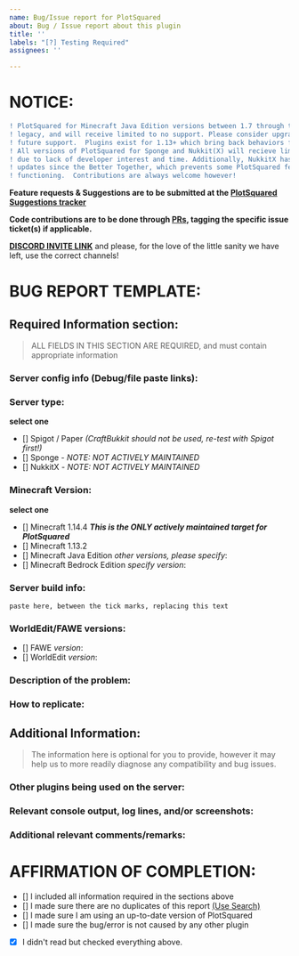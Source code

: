 ```yaml
---
name: Bug/Issue report for PlotSquared
about: Bug / Issue report about this plugin
title: ''
labels: "[?] Testing Required"
assignees: ''

---
```


<!--- READ THIS BEFORE SUBMITTING AN ISSUE REPORT!!! -->

<!--- ##### DO NOT REMOVE THIS TEMPLATE!  YOUR ISSUE *WILL* FIT IN IT! ##### -->

# NOTICE: 
```diff
! PlotSquared for Minecraft Java Edition versions between 1.7 through to 1.12.2 are considered
! legacy, and will receive limited to no support. Please consider upgrading to 1.13+ for
! future support.  Plugins exist for 1.13+ which bring back behaviors found in 1.8.8
! All versions of PlotSquared for Sponge and Nukkit(X) will recieve limited to no support
! due to lack of developer interest and time. Additionally, NukkitX has not had feature
! updates since the Better Together, which prevents some PlotSquared features from ever
! functioning.  Contributions are always welcome however!
```

**Feature requests & Suggestions are to be submitted at the [PlotSquared Suggestions tracker](https://github.com/IntellectualSites/PlotSquaredSuggestions)**

**Code contributions are to be done through [PRs](https://help.github.com/en/github/collaborating-with-issues-and-pull-requests/creating-a-pull-request), tagging the specific issue ticket(s) if applicable.**

**[DISCORD INVITE LINK](https://discord.gg/cSMxtGn)** and please, for the love of the little sanity we have left, use the correct channels!

# BUG REPORT TEMPLATE:
<!--- Incomplete reports will most likely be marked as invalid, and closed, with few exceptions.-->
## Required Information section:
> ALL FIELDS  IN THIS SECTION ARE REQUIRED, and must contain appropriate information
### Server config info (Debug/file paste links):
<!--- Issue /plot debugpaste in game or in your console and copy the supplied URL here -->
<!--- If you cannot perform the above, we require logs/latest.log; settings.yml; worlds.yml and possibly PlotSquared.use_THIS.yml -->
<!--- If you are unwilling to supply the information we need, we reserve the right to not assist you. Redact IP addresses if you need to. -->


### Server type:
**select one**
<!-- Select the type you are reporting the issue for (put an "X" between of brackets): -->
- [] Spigot / Paper *(CraftBukkit should not be used, re-test with Spigot first!)*
- [] Sponge *- NOTE: NOT ACTIVELY MAINTAINED*
- [] NukkitX *- NOTE: NOT ACTIVELY MAINTAINED*

### Minecraft Version:
**select one**
<!-- Select the type you are reporting the issue for (put an "X" between of brackets): -->
- [] Minecraft 1.14.4 ***This is the ONLY actively maintained target for PlotSquared***
- [] Minecraft 1.13.2
- [] Minecraft Java Edition *other versions, please specify*:
- [] Minecraft Bedrock Edition *specify version*:

### Server build info: 
<!--- Run /version in-game or in console & paste the full output here: -->
``` paste here, between the tick marks, replacing this text ```

### WorldEdit/FAWE versions:
<!--- Specify which plugin you are using, and add its version -->
- [] FAWE *version*:
- [] WorldEdit *version*: 

### Description of the problem:
<!--- Be as specific as possible.  Don't lie, redact information, or use false names/situations. -->
<!--- Who, What, When, Where, Why, How, Expected behavior, Resultant behavior, etc -->

### How to replicate:
<!--- If you can reproduce the issue please tell us as detailed as possible step by step how to do that -->

## Additional Information:
> The information here is optional for you to provide, however it may help us to more readily diagnose any compatibility and bug issues.

### Other plugins being used on the server:
<!--- Optional but recommended - issue "/plugins" in-game or in console and copy/paste the list -->

### Relevant console output, log lines, and/or screenshots:
<!--- Please use in-line code insertion ( ```like this``` ) for short (20 lines or less) text blobs, or a paste service for large blobs -->

### Additional relevant comments/remarks:
<!--- Use this space to give us any additional information which may be relevant to this issue, such as: if you are using a Minecraft hosting provider; unusual installation environment; etc -->

# AFFIRMATION OF COMPLETION:
<!-- Make sure you have completed the following steps (put an "X" between of brackets): -->
- [] I included all information required in the sections above
- [] I made sure there are no duplicates of this report [(Use Search)](https://github.com/IntellectualSites/PlotSquared/issues?utf8=%E2%9C%93&q=is%3Aissue)
- [] I made sure I am using an up-to-date version of PlotSquared
- [] I made sure the bug/error is not caused by any other plugin
- [x] I didn't read but checked everything above.
